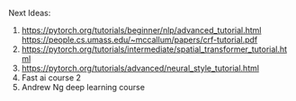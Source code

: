 Next Ideas:
1. https://pytorch.org/tutorials/beginner/nlp/advanced_tutorial.html
    https://people.cs.umass.edu/~mccallum/papers/crf-tutorial.pdf
2. https://pytorch.org/tutorials/intermediate/spatial_transformer_tutorial.html
3. https://pytorch.org/tutorials/advanced/neural_style_tutorial.html
4. Fast ai course 2
5. Andrew Ng deep learning course
